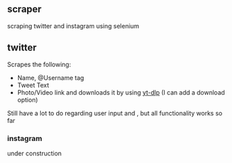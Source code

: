 ## scraper
scraping twitter and instagram using selenium


## twitter
Scrapes the following:
 - Name, @Username tag
 - Tweet Text
 - Photo/Video link and downloads it by using [yt-dlp]([url](https://github.com/yt-dlp/yt-dlp)) (I can add a download option)


Still have a lot to do regarding user input and , but all functionality works so far

### instagram
under construction
